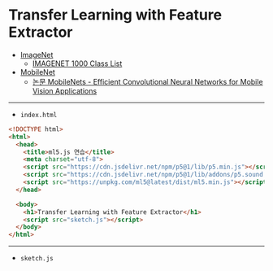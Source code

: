# Transfer Learning with Feature Extractor
- [ImageNet](https://www.image-net.org/)
  - [IMAGENET 1000 Class List](https://deeplearning.cms.waikato.ac.nz/user-guide/class-maps/IMAGENET/) 
- [MobileNet](https://github.com/tensorflow/tfjs-models/tree/master/mobilenet)
  - [논문 MobileNets - Efficient Convolutional Neural Networks for Mobile Vision Applications](https://arxiv.org/abs/1704.04861)

---

- `index.html`

```html
<!DOCTYPE html>
<html>
  <head>
    <title>ml5.js 연습</title>
    <meta charset="utf-8">
    <script src="https://cdn.jsdelivr.net/npm/p5@1/lib/p5.min.js"></script>
    <script src="https://cdn.jsdelivr.net/npm/p5@1/lib/addons/p5.sound.min.js"></script>
    <script src="https://unpkg.com/ml5@latest/dist/ml5.min.js"></script>
  </head>

  <body>
    <h1>Transfer Learning with Feature Extractor</h1>
    <script src="sketch.js"></script>
  </body>
</html>
```

---

- `sketch.js` 

```javascript

```

